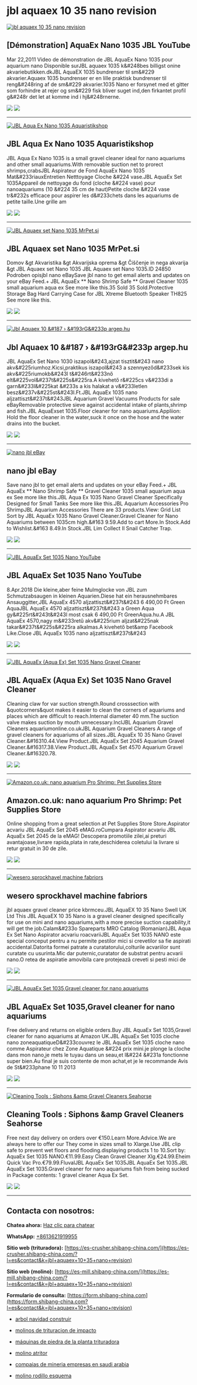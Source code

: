 # jbl aquaex 10 35 nano revision

<a href="https://swt.shibang-china.com/?l=es&img&k=jbl+aquaex+10+35+nano+revision" target="_blank">![jbl aquaex 10 35 nano revision](http://static.shibang-china.com/all-800x300/951.jpg)</a>

## [Démonstration] AquaEx Nano 1035 JBL YouTube
Mar 22,2011 Video de démonstration de JBL AquaEx Nano 1035 pour aquarium nano Disponible surJBL aquaex 1035 k&#248bes billigst onine akvariebutikken.dkJBL AquaEX 1035 bundrenser til sm&#229 akvarier.Aquaex 1035 bundrenser er en lille praktisk bundrenser til reng&#248ring af de sm&#229 akvarier.1035 Nano er forsynet med et gitter som forhindre at rejer og sm&#229 fisk bliver suget ind,den firkantet profil g&#248r det let at komme ind i hj&#248rnerne.


<a href="https://whatsapp.shibangsoft.com/WhatsApp.php" target="_blank" title="WhatsApp">![](http://static.shibang-china.com/icon/whatsapp.png)</a> <a href="https://swt.shibang-china.com/?l=es&icon&k=jbl+aquaex+10+35+nano+revision" target="_blank">![](http://static.shibang-china.com/icon/chat-es.png)</a>

---

<a href="https://swt.shibang-china.com/?l=es&img&k=jbl+aquaex+10+35+nano+revision" target="_blank">![JBL Aqua Ex Nano 1035 Aquaristikshop](http://static.shibang-china.com/all-800x300/328.jpg)</a>

## JBL Aqua Ex Nano 1035 Aquaristikshop
JBL Aqua Ex Nano 1035 is a small gravel cleaner ideal for nano aquariums and other small aquariums.With removable suction net to prorect shrimps,crabsJBL Aspirateur de Fond AquaEx Nano 1035 Mat&#233riauxEntretien Netttoyage Cloche &#224 vase.JBL AquaEx Set 1035Appareil de nettoyage du fond (cloche &#224 vase) pour nanoaquariums (10 &#224 35 cm de haut)Petite cloche &#224 vase tr&#232s efficace pour aspirer les d&#233chets dans les aquariums de petite taille.Une grille am


<a href="https://whatsapp.shibangsoft.com/WhatsApp.php" target="_blank" title="WhatsApp">![](http://static.shibang-china.com/icon/whatsapp.png)</a> <a href="https://swt.shibang-china.com/?l=es&icon&k=jbl+aquaex+10+35+nano+revision" target="_blank">![](http://static.shibang-china.com/icon/chat-es.png)</a>

---

<a href="https://swt.shibang-china.com/?l=es&img&k=jbl+aquaex+10+35+nano+revision" target="_blank">![JBL Aquaex set Nano 1035 MrPet.si](http://static.shibang-china.com/all-800x300/763.jpg)</a>

## JBL Aquaex set Nano 1035 MrPet.si
Domov &gt Akvaristika &gt Akvarijska oprema &gt Čiščenje in nega akvarija &gt JBL Aquaex set Nano 1035 JBL Aquaex set Nano 1035.ID 24850 Podroben opisjbl nano eBaySave jbl nano to get email alerts and updates on your eBay Feed.+ JBL AquaEx ** Nano Shrimp Safe ** Gravel Cleaner 1035 small aquarium aqua ex See more like this.35 Sold 35 Sold.Protective Storage Bag Hard Carrying Case for JBL Xtreme Bluetooth Speaker TH825 See more like this.


<a href="https://whatsapp.shibangsoft.com/WhatsApp.php" target="_blank" title="WhatsApp">![](http://static.shibang-china.com/icon/whatsapp.png)</a> <a href="https://swt.shibang-china.com/?l=es&icon&k=jbl+aquaex+10+35+nano+revision" target="_blank">![](http://static.shibang-china.com/icon/chat-es.png)</a>

---

<a href="https://swt.shibang-china.com/?l=es&img&k=jbl+aquaex+10+35+nano+revision" target="_blank">![Jbl Aquaex 10 &#187 › &#193rG&#233p argep.hu](http://static.shibang-china.com/all-800x300/139.jpg)</a>

## Jbl Aquaex 10 &#187 › &#193rG&#233p argep.hu
JBL AquaEx Set Nano 1030 iszapol&#243,ajzat tisztit&#243 nano akv&#225riumhoz.Kicsi,praktikus iszapol&#243 a szennyeződ&#233sek kis akv&#225riumokb&#243l t&#246rt&#233nő elt&#225vol&#237t&#225s&#225ra.A kivehető r&#225cs v&#233di a garn&#233l&#225kat &#233s a kis halakat a v&#233letlen besz&#237v&#225st&#243l.Ft.JBL AquaEx 1035 nano aljzattiszt&#237t&#243JBL Aquarium Gravel Vacuums Products for sale eBayRemovable protective sieve against accidental intake of plants,shrimp and fish.JBL AquaExset 1035.Floor cleaner for nano aquariums.Appliion: Hold the floor cleaner in the water,suck it once on the hose and the water drains into the bucket.


<a href="https://whatsapp.shibangsoft.com/WhatsApp.php" target="_blank" title="WhatsApp">![](http://static.shibang-china.com/icon/whatsapp.png)</a> <a href="https://swt.shibang-china.com/?l=es&icon&k=jbl+aquaex+10+35+nano+revision" target="_blank">![](http://static.shibang-china.com/icon/chat-es.png)</a>

---

<a href="https://swt.shibang-china.com/?l=es&img&k=jbl+aquaex+10+35+nano+revision" target="_blank">![nano jbl eBay](http://static.shibang-china.com/all-800x300/1278.jpg)</a>

## nano jbl eBay
Save nano jbl to get email alerts and updates on your eBay Feed.+ JBL AquaEx ** Nano Shrimp Safe ** Gravel Cleaner 1035 small aquarium aqua ex See more like this.JBL Aqua Ex 1035 Nano Gravel Cleaner Specifically Designed for Small Tanks See more like this.JBL Aquarium Accessories Pro ShrimpJBL Aquarium Accessories There are 33 products.View: Grid List Sort by JBL AquaEx 1035 Nano Gravel Cleaner.Gravel Cleaner for Nano Aquariums between 1035cm high.&#163 9.59.Add to cart More.In Stock.Add to Wishlist.&#163 8.49.In Stock.JBL Lim Collect II Snail Catcher Trap.


<a href="https://whatsapp.shibangsoft.com/WhatsApp.php" target="_blank" title="WhatsApp">![](http://static.shibang-china.com/icon/whatsapp.png)</a> <a href="https://swt.shibang-china.com/?l=es&icon&k=jbl+aquaex+10+35+nano+revision" target="_blank">![](http://static.shibang-china.com/icon/chat-es.png)</a>

---

<a href="https://swt.shibang-china.com/?l=es&img&k=jbl+aquaex+10+35+nano+revision" target="_blank">![JBL AquaEx Set 1035 Nano YouTube](http://static.shibang-china.com/all-800x300/1400.jpg)</a>

## JBL AquaEx Set 1035 Nano YouTube
8.Apr.2018 Die kleine,aber feine Mulmglocke von JBL zum Schmutzabsaugen in kleinen Aquarien.Diese hat ein herausnehmbares Ansauggitter,JBL AquaEx 4570 aljzattiszt&#237t&#243 6 490,00 Ft Green AquaJBL AquaEx 4570 aljzattiszt&#237t&#243 a Green Aqua gy&#225rt&#243t&#243l most csak 6 490,00 Ft GreenAqua.hu.A JBL AquaEx 4570,nagy m&#233retű akv&#225rium aljzat&#225nak takar&#237t&#225s&#225ra alkalmas.A kivehető bet&amp Facebook Like.Close JBL AquaEx 1035 nano aljzattiszt&#237t&#243


<a href="https://whatsapp.shibangsoft.com/WhatsApp.php" target="_blank" title="WhatsApp">![](http://static.shibang-china.com/icon/whatsapp.png)</a> <a href="https://swt.shibang-china.com/?l=es&icon&k=jbl+aquaex+10+35+nano+revision" target="_blank">![](http://static.shibang-china.com/icon/chat-es.png)</a>

---

<a href="https://swt.shibang-china.com/?l=es&img&k=jbl+aquaex+10+35+nano+revision" target="_blank">![JBL AquaEx (Aqua Ex) Set 1035 Nano Gravel Cleaner](http://static.shibang-china.com/all-800x300/166.jpg)</a>

## JBL AquaEx (Aqua Ex) Set 1035 Nano Gravel Cleaner
Cleaning claw for var suction strength.Round crosssection with &quotcorners&quot makes it easier to clean the corners of aquariums and places which are difficult to reach.Internal diameter 40 mm.The suction valve makes suction by mouth unnecessary.InclJBL Aquarium Gravel Cleaners aquariumonline.co.ukJBL Aquarium Gravel Cleaners A range of gravel cleaners for aquariums of all sizes.JBL AquaEx 10 35 Nano Gravel Cleaner.&#16310.44.View Product.JBL AquaEx Set 2045 Aquarium Gravel Cleaner.&#16317.38.View Product.JBL AquaEx Set 4570 Aquarium Gravel Cleaner.&#16320.78.


<a href="https://whatsapp.shibangsoft.com/WhatsApp.php" target="_blank" title="WhatsApp">![](http://static.shibang-china.com/icon/whatsapp.png)</a> <a href="https://swt.shibang-china.com/?l=es&icon&k=jbl+aquaex+10+35+nano+revision" target="_blank">![](http://static.shibang-china.com/icon/chat-es.png)</a>

---

<a href="https://swt.shibang-china.com/?l=es&img&k=jbl+aquaex+10+35+nano+revision" target="_blank">![Amazon.co.uk: nano aquarium Pro Shrimp: Pet Supplies Store](http://static.shibang-china.com/all-800x300/523.jpg)</a>

## Amazon.co.uk: nano aquarium Pro Shrimp: Pet Supplies Store
Online shopping from a great selection at Pet Supplies Store Store.Aspirator acvariu JBL AquaEx Set 2045 eMAG.roCumpara Aspirator acvariu JBL AquaEx Set 2045 de la eMAG! Descopera promotiile zilei,ai preturi avantajoase,livrare rapida,plata in rate,deschiderea coletului la livrare si retur gratuit in 30 de zile.


<a href="https://whatsapp.shibangsoft.com/WhatsApp.php" target="_blank" title="WhatsApp">![](http://static.shibang-china.com/icon/whatsapp.png)</a> <a href="https://swt.shibang-china.com/?l=es&icon&k=jbl+aquaex+10+35+nano+revision" target="_blank">![](http://static.shibang-china.com/icon/chat-es.png)</a>

---

<a href="https://swt.shibang-china.com/?l=es&img&k=jbl+aquaex+10+35+nano+revision" target="_blank">![wesero sprockhavel machine fabriors](http://static.shibang-china.com/all-800x300/1222.jpg)</a>

## wesero sprockhavel machine fabriors
jbl aquaex gravel cleaner price kbrmceu.JBL AquaEX 10 35 Nano Swell UK Ltd This JBL AquaEX 10 35 Nano is a gravel cleaner designed specifically for use on mini and nano aquariums,with a more precise suction capability,it will get the job.Calam&#233o Spareparts MRO Catalog (Romanian)JBL Aqua Ex Set Nano Aspirator acvariu roacvariiJBL AquaEx Set 1035 NANO este special conceput pentru a nu permite pestilor mici si crevetilor sa fie aspirati accidental.Datorita formei patrate a curatatorului,colturile acvariilor sunt curatate cu usurinta.Mic dar puternic,curatator de substrat pentru acvarii nano.O retea de aspiratie amovibila care protejează creveti si pesti mici de


<a href="https://whatsapp.shibangsoft.com/WhatsApp.php" target="_blank" title="WhatsApp">![](http://static.shibang-china.com/icon/whatsapp.png)</a> <a href="https://swt.shibang-china.com/?l=es&icon&k=jbl+aquaex+10+35+nano+revision" target="_blank">![](http://static.shibang-china.com/icon/chat-es.png)</a>

---

<a href="https://swt.shibang-china.com/?l=es&img&k=jbl+aquaex+10+35+nano+revision" target="_blank">![JBL AquaEx Set 1035,Gravel cleaner for nano aquariums](http://static.shibang-china.com/all-800x300/59.jpg)</a>

## JBL AquaEx Set 1035,Gravel cleaner for nano aquariums
Free delivery and returns on eligible orders.Buy JBL AquaEx Set 1035,Gravel cleaner for nano aquariums at Amazon UK.JBL AquaEx Set 1035 cloche nano zoneaquatiqueD&#233couvrez le JBL AquaEx Set 1035 cloche nano comme Aspirateur chez Zone Aquatique &#224 prix mini.je plonge la cloche dans mon nano,je mets le tuyau dans un seau,et l&#224 &#231a fonctionne super bien.Au final je suis contente de mon achat,et je le recommande Avis de St&#233phane 10 11 2013


<a href="https://whatsapp.shibangsoft.com/WhatsApp.php" target="_blank" title="WhatsApp">![](http://static.shibang-china.com/icon/whatsapp.png)</a> <a href="https://swt.shibang-china.com/?l=es&icon&k=jbl+aquaex+10+35+nano+revision" target="_blank">![](http://static.shibang-china.com/icon/chat-es.png)</a>

---

<a href="https://swt.shibang-china.com/?l=es&img&k=jbl+aquaex+10+35+nano+revision" target="_blank">![Cleaning Tools : Siphons &amp Gravel Cleaners Seahorse](http://static.shibang-china.com/all-800x300/364.jpg)</a>

## Cleaning Tools : Siphons &amp Gravel Cleaners Seahorse
Free next day delivery on orders over €150.Learn More.Advice.We are always here to offer our They come in sizes small to Xlarge.Use JBL clip safe to prevent wet floors and flooding.displaying products 1 to 10.Sort by: AquaEx Set 1035 NANO.€11.99.Easy Clean Gravel Cleaner Xlg.€24.99.Eheim Quick Vac Pro.€79.99.FluvalJBL AquaEx Set 1035JBL AquaEx Set 1035.JBL AquaEx Set 1035.Gravel cleaner for nano aquariums fish from being sucked in Package contents: 1 gravel cleaner Aqua Ex Set.


<a href="https://whatsapp.shibangsoft.com/WhatsApp.php" target="_blank" title="WhatsApp">![](http://static.shibang-china.com/icon/whatsapp.png)</a> <a href="https://swt.shibang-china.com/?l=es&icon&k=jbl+aquaex+10+35+nano+revision" target="_blank">![](http://static.shibang-china.com/icon/chat-es.png)</a>

---
## Contacta con nosotros:

**Chatea ahora:** [Haz clic para chatear](https://swt.shibang-china.com?l=es&contact&k=jbl+aquaex+10+35+nano+revision)

**WhatsApp:**  [+8613621919955](https://whatsapp.shibangsoft.com/WhatsApp.php)

**Sitio web (trituradora):** [https://es-crusher.shibang-china.com/](https://es-crusher.shibang-china.com/?l=es&contact&k=jbl+aquaex+10+35+nano+revision)

**Sitio web (molino):** [https://es-mill.shibang-china.com/](https://es-mill.shibang-china.com/?l=es&contact&k=jbl+aquaex+10+35+nano+revision)

**Formulario de consulta:** [https://form.shibang-china.com](https://form.shibang-china.com?l=es&contact&k=jbl+aquaex+10+35+nano+revision)

* [arbol navidad construir](../67/arbol%20navidad%20construir.md)

* [molinos de trituracion de impacto](../79/molinos%20de%20trituracion%20de%20impacto.md)

* [máquinas de piedra de la planta trituradora](../75/m%C3%A1quinas%20de%20piedra%20de%20la%20planta%20trituradora.md)

* [molino atritor](../75/molino%20atritor.md)

* [compaias de mineria empresas en saudi arabia](../78/compaias%20de%20mineria%20empresas%20en%20saudi%20arabia.md)

* [molino rodillo esquema](../75/molino%20rodillo%20esquema.md)